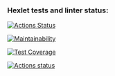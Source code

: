 ### Hexlet tests and linter status:
[![Actions Status](https://github.com/exlawyer/frontend-project-46/workflows/hexlet-check/badge.svg)](https://github.com/exlawyer/frontend-project-46/actions)

[![Maintainability](https://api.codeclimate.com/v1/badges/f8d1b47e18b98222917e/maintainability)](https://codeclimate.com/github/exlawyer/frontend-project-46/maintainability)

[![Test Coverage](https://api.codeclimate.com/v1/badges/f8d1b47e18b98222917e/test_coverage)](https://codeclimate.com/github/exlawyer/frontend-project-46/test_coverage)

[![Actions status](https://github.com/exlawyer/frontend-project-46/workflows/main.yml/badge.svg)](https://github.com/exlawyer/frontend-project-46/actions)
